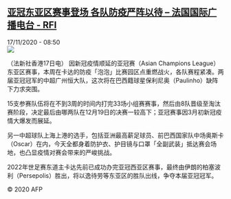 <!--1605603234000-->
[亚冠东亚区赛事登场 各队防疫严阵以待 – 法国国际广播电台 - RFI](http://www.rfi.fr//cn/contenu/20201117-%E4%BA%9A%E5%86%A0%E4%B8%9C%E4%BA%9A%E5%8C%BA%E8%B5%9B%E4%BA%8B%E7%99%BB%E5%9C%BA-%E5%90%84%E9%98%9F%E9%98%B2%E7%96%AB%E4%B8%A5%E9%98%B5%E4%BB%A5%E5%BE%85)
------

<div>17/11/2020 - 08:50</div><img src="https://s.rfi.fr/media/display/175c747a-28ab-11eb-89ad-005056bf87d6/w:310/p:16x9/spo0003b.201117155001.jpg"><div class="t-content__body u-clearfix"><p>（法新社香港17日电）    因新冠疫情顺延的亚冠赛（Asian Champions League）东亚区赛事，本周在卡达的防疫「泡泡」比赛园区点重燃战火，各队赛程紧凑。两届亚冠冠军的中超广州恒大队，这次将在巴西籍球星保利尼奥（Paulinho）缺阵下力求突围。</p><p>    15支参赛队伍将在不到3周的时间内打完33场小组赛赛事，然后由8队晋级至淘汰赛阶段，决定最后由哪两队在12月19日的决赛一较高下；亚冠赛事因3月初新冠疫情大爆发而展延。</p><p>    另一中超球队上海上港的选手，包括亚洲最高薪足球员、前巴西国家队中场奥斯卡（Oscar）在内，今天全都身着防护衣、护目镜与口罩「全副武装」抵达赛会场地，也凸显疫情对赛会带来的严峻挑战。</p><p>    2022年世足赛东道主卡达先前已成功办完亚冠西亚区赛事，最终由伊朗的柏塞波利（Persepolis）胜出，将以逸待劳等东亚区的胜队出线，争夺本届亚冠冠军。</p><p class="t-copyright">© 2020 AFP</p>        </div>
